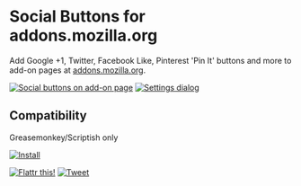 # Social Buttons for addons.mozilla.org
Add Google +1, Twitter, Facebook Like, Pinterest 'Pin It' buttons and more to add-on pages at [addons.mozilla.org](https://addons.mozilla.org/).

[![Social buttons on add-on page](http://s3.amazonaws.com/uso_ss/16489/thumb.png)](http://s3.amazonaws.com/uso_ss/16489/large.png "Social buttons on add-on page")
[![Settings dialog](http://s3.amazonaws.com/uso_ss/16490/thumb.png)](http://s3.amazonaws.com/uso_ss/16490/large.png "Settings dialog")

## Compatibility
Greasemonkey/Scriptish only

[![Install](http://i.imgur.com/r7BLH.png)](https://raw.github.com/LouCypher/userscripts/master/addons.mozilla.org/social-buttons/amo-social-buttons.user.js "Install this user script")

[![Flattr this!](http://api.flattr.com/button/flattr-badge-large.png)](https://flattr.com/submit/auto?url=https%3A%2F%2Fgithub.com%2FLouCypher%2Fuserscripts)
[![Tweet](https://si0.twimg.com/a/1309282244/images/goodies/tweetn.png)](https://twitter.com/share?text=Social+Buttons+%23userscript+for+addons.mozilla.org&url=https%3A%2F%2Fgithub.com%2FLouCypher%2Fuserscripts%2Ftree%2Fmaster%2Faddons.mozilla.org%2Fsocial-buttons)
